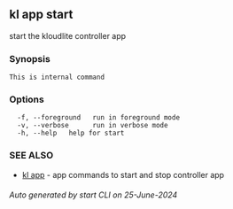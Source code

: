 ## kl app start

start the kloudlite controller app

### Synopsis

```
This is internal command
```

### Options

```
  -f, --foreground   run in foreground mode
  -v, --verbose      run in verbose mode
  -h, --help   help for start
```

### SEE ALSO

* [kl app](kl_app.md)  - app commands to start and stop controller app

###### Auto generated by start CLI on 25-June-2024
